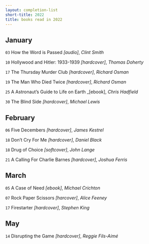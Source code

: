```yaml
---
layout: completion-list
short-title: 2022
title: books read in 2022
---
```

## January
`03` How the Word is Passed _[audio]_, _Clint Smith_

`10` Hollywood and Hitler: 1933-1939 _[hardcover]_, _Thomas Doherty_

`17` The Thursday Murder Club _[hardcover]_, _Richard Osman_

`19` The Man Who Died Twice _[hardcover]_, _Richard Osman_

`25` A Astronaut’s Guide to Life on Earth _[ebook], _Chris Hadfield_

`30` The Blind Side _[hardcover]_, _Michael Lewis_

## February
`06` Five Decembers _[hardcover]_, _James Kestrel_

`18` Don’t Cry For Me _[hardcover]_, _Daniel Black_

`18` Drug of Choice _[softcover]_, _John Lange_

`21` A Calling For Charlie Barnes _[hardcover]_, _Joshua Ferris_

## March
`05` A Case of Need _[ebook]_, _Michael Crichton_

`07` Rock Paper Scissors _[harcover]_, _Alice Feeney_

`17` Firestarter _[hardcover]_, _Stephen King_

## May
`14` Disrupting the Game _[hardcover]_, _Reggie Fils-Aimé_